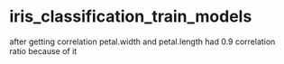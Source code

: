 # iris_classification_train_models

after getting correlation petal.width and petal.length had 0.9 correlation ratio 
because of it 